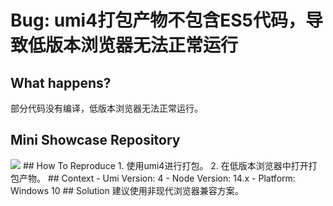 # Bug: umi4打包产物不包含ES5代码，导致低版本浏览器无法正常运行

## What happens?

部分代码没有编译，低版本浏览器无法正常运行。

## Mini Showcase Repository

<img src="https://github.com/umijs/umi/assets/24383279/9d85e36e-553a-4308-adc1-73a3948a0c78">
## How To Reproduce
1. 使用umi4进行打包。
2. 在低版本浏览器中打开打包产物。
## Context
- Umi Version: 4
- Node Version: 14.x
- Platform: Windows 10
## Solution
建议使用非现代浏览器兼容方案。
